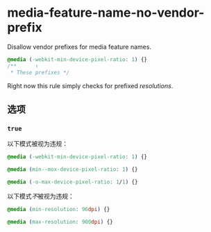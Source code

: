 # media-feature-name-no-vendor-prefix

Disallow vendor prefixes for media feature names.

```css
@media (-webkit-min-device-pixel-ratio: 1) {}
/**      ↑
 * These prefixes */
```

Right now this rule simply checks for prefixed *resolutions*.

## 选项

### `true`

以下模式被视为违规：

```css
@media (-webkit-min-device-pixel-ratio: 1) {}
```

```css
@media (min--mox-device-pixel-ratio: 1) {}
```

```css
@media (-o-max-device-pixel-ratio: 1/1) {}
```

以下模式*不*被视为违规：

```css
@media (min-resolution: 96dpi) {}
```

```css
@media (max-resolution: 900dpi) {}
```
